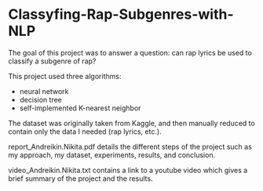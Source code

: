 # Classyfing-Rap-Subgenres-with-NLP
The goal of this project was to answer a question: can rap lyrics be used to classify a subgenre of rap?

This project used three algorithms: 
* neural network
* decision tree
* self-implemented K-nearest neighbor 

The dataset was originally taken from Kaggle, and then manually reduced to contain only the data I needed (rap lyrics, etc.). 

report_Andreikin.Nikita.pdf details the different steps of the project such as my approach, my dataset, experiments, results, and conclusion.

video_Andreikin.Nikita.txt contains a link to a youtube video which gives a brief summary of the project and the results. 
